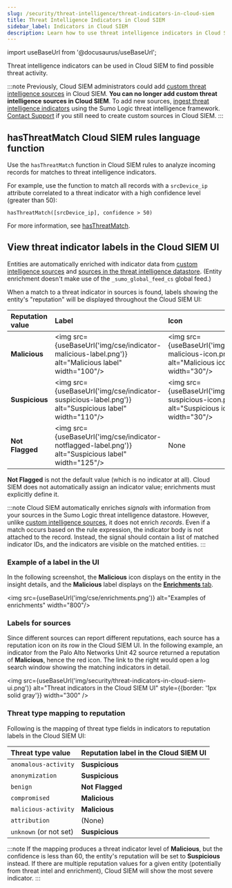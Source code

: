 ```yaml
---
slug: /security/threat-intelligence/threat-indicators-in-cloud-siem
title: Threat Intelligence Indicators in Cloud SIEM
sidebar_label: Indicators in Cloud SIEM
description: Learn how to use threat intelligence indicators in Cloud SIEM.
---
```


import useBaseUrl from '@docusaurus/useBaseUrl';

Threat intelligence indicators can be used in Cloud SIEM to find possible threat activity.

:::note
Previously, Cloud SIEM administrators could add [custom threat intelligence sources](/docs/cse/administration/create-custom-threat-intel-source/) in Cloud SIEM. **You can no longer add custom threat intelligence sources in Cloud SIEM**. To add new sources, [ingest threat intelligence indicators](/docs/security/threat-intelligence/about-threat-intelligence/#ingest-threat-intelligence-indicators) using the Sumo Logic threat intelligence framework. [Contact Support](https://support.sumologic.com/support/s/) if you still need to create custom sources in Cloud SIEM.
:::

## hasThreatMatch Cloud SIEM rules language function

Use the `hasThreatMatch` function in Cloud SIEM rules to analyze incoming records for matches to threat intelligence indicators. 

For example, use the function to match all records with a `srcDevice_ip` attribute correlated to a threat indicator with a high confidence level (greater than 50): 

```
hasThreatMatch([srcDevice_ip], confidence > 50)
```

For more information, see [hasThreatMatch](/docs/cse/rules/cse-rules-syntax/#hasthreatmatch).

## View threat indicator labels in the Cloud SIEM UI

Entities are automatically enriched with indicator data from [custom intelligence sources](/docs/cse/administration/create-custom-threat-intel-source/) and [sources in the threat intelligence datastore](/docs/security/threat-intelligence/about-threat-intelligence/). (Entity enrichment doesn't make use of the `_sumo_global_feed_cs` global feed.)

When a match to a threat indicator in sources is found, labels showing the entity's "reputation" will be displayed throughout the Cloud SIEM UI:

| Reputation value | Label | Icon |
|:--|:--|:--|
| **Malicious** | <img src={useBaseUrl('img/cse/indicator-malicious-label.png')} alt="Malicious label" width="100"/> | <img src={useBaseUrl('img/cse/indicator-malicious-icon.png')} alt="Malicious icon" width="30"/> |
| **Suspicious** | <img src={useBaseUrl('img/cse/indicator-suspicious-label.png')} alt="Suspicious label" width="110"/> | <img src={useBaseUrl('img/cse/indicator-suspicious-icon.png')} alt="Suspicious icon" width="30"/> |
| **Not Flagged** | <img src={useBaseUrl('img/cse/indicator-notflagged-label.png')} alt="Suspicious label" width="125"/> | None |

**Not Flagged** is not the default value (which is no indicator at all). Cloud SIEM does not automatically assign an indicator value; enrichments must explicitly define it.

:::note
Cloud SIEM automatically enriches *signals* with information from your sources in the Sumo Logic threat intelligence datastore. However, unlike [custom intelligence sources](/docs/cse/administration/create-custom-threat-intel-source/), it does not enrich *records*. Even if a match occurs based on the rule expression, the indicator body is not attached to the record. Instead, the signal should contain a list of matched indicator IDs, and the indicators are visible on the matched entities.
:::

### Example of a label in the UI

In the following screenshot, the **Malicious** icon displays on the entity in the insight details, and the **Malicious** label displays on the [**Enrichments** tab](/docs/cse/integrations/enrichments-and-indicators/#enrichments-tab). 

<img src={useBaseUrl('img/cse/enrichments.png')} alt="Examples of enrichments" width="800"/>

### Labels for sources

Since different sources can report different reputations, each source has a reputation icon on its row in the Cloud SIEM UI. In the following example, an indicator from the Palo Alto Networks Unit 42 source returned a reputation of **Malicious**, hence the red icon. The link to the right would open a log search window showing the matching indicators in detail.

<img src={useBaseUrl('img/security/threat-indicators-in-cloud-siem-ui.png')} alt="Threat indicators in the Cloud SIEM UI" style={{border: '1px solid gray'}} width="300" />

### Threat type mapping to reputation

Following is the mapping of threat type fields in indicators to reputation labels in the Cloud SIEM UI:

| Threat type value | Reputation label in the Cloud SIEM UI |
| :-- | :-- |
| `anomalous-activity` | **Suspicious** |
| `anonymization` |  **Suspicious** |
| `benign` |  **Not Flagged** |
| `compromised` |  **Malicious** |
| `malicious-activity` | **Malicious** |
| `attribution` |  (None) |
| `unknown` (or not set) |  **Suspicious** |

:::note
If the mapping produces a threat indicator level of **Malicious**, but the confidence is less than 60, the entity's reputation will be set to **Suspicious** instead. If there are multiple reputation values for a given entity (potentially from threat intel and enrichment), Cloud SIEM will show the most severe indicator.
:::